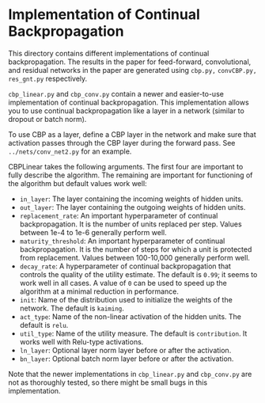 # Implementation of Continual Backpropagation
This directory contains different implementations of continual backpropagation. The results in the paper for feed-forward, convolutional, and residual networks in the paper are generated using `cbp.py,` 
`convCBP.py,` `res_gnt.py` respectively. 

`cbp_linear.py` and `cbp_conv.py` contain a newer and easier-to-use implementation of continual backpropagation.
This implementation allows you to use continual backpropagation like a layer in a network (similar to dropout or batch norm).

To use CBP as a layer, define a CBP layer in the network and make sure that activation passes through the CBP layer during the forward pass. See `../nets/conv_net2.py` for an example.

CBPLinear takes the following arguments. The first four are important to fully describe the algorithm. The remaining are important for functioning of the algorithm but default values work well:
* `in_layer`: The layer containing the incoming weights of hidden units. 
* `out_layer`: The layer containing the outgoing weights of hidden units. 
* `replacement_rate`: An important hyperparameter of continual backpropagation. It is the number of units replaced per step. 
Values between 1e-4 to 1e-6 generally perform well.
* `maturity_threshold`: An important hyperparameter of continual backpropagation. It is the number of steps for which a unit is protected from replacement.
Values between 100-10,000 generally perform well.
* `decay_rate`: A hyperparameter of continual backpropagation that controls the quality of the utility estimate. 
The default is `0.99`; it seems to work well in all cases. A value of `0` can be used to speed up the algorithm at a minimal reduction in performance.
* `init`: Name of the distribution used to initialize the weights of the network. The default is `kaiming`.
* `act_type`: Name of the non-linear activation of the hidden units. The default is `relu`.
* `util_type`: Name of the utility measure. The default is `contribution`. It works well with Relu-type activations.
* `ln_layer`: Optional layer norm layer before or after the activation.
* `bn_layer`: Optional batch norm layer before or after the activation.

Note that the newer  implementations in `cbp_linear.py` and `cbp_conv.py` are not as thoroughly tested, 
so there might be small bugs in this implementation.